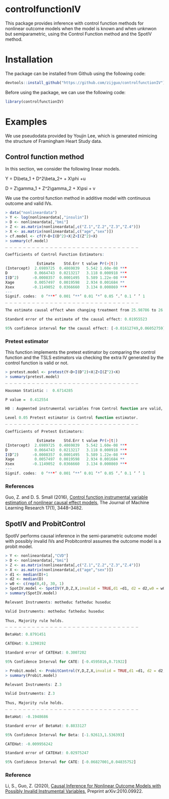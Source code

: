 # controlfunctionIV
This package provides inference with control function methods for nonlinear outcome models when the model is known and when unknwon but semiparametric, using  the Control Function method and the SpotIV method.

# Installation
The package can be installed from Github using the following code:
```R
devtools::install_github("https://github.com/zijguo/controlfunctionIV")
```
Before using the package, we can use the following code:
```R
library(controlfunctionIV)
```

# Examples

We use pseudodata provided by Youjin Lee, which is generated mimicing the structure of Framingham Heart Study data. 

## Control function method
In this section, we consider the following linear models.

Y = D\beta_1 + D^2\beta_2+ + X\phi +u 

D = Z\gamma_1 + Z^2\gamma_2 + X\psi + v

We use the control function method in additive model with continuous outcome and valid IVs.
```R
> data("nonlineardata")
> Y <- log(nonlineardata[,"insulin"])
> D <- nonlineardata[,"bmi"]
> Z <- as.matrix(nonlineardata[,c("Z.1","Z.2","Z.3","Z.4")])
> X <- as.matrix(nonlineardata[,c("age","sex")])
> cf.model <- cf(Y~D+I(D^2)+X|Z+I(Z^2)+X)
> summary(cf.model)
_ _ _ _ _ _ _ _ _ _ _ _ _ _ _ _ _ _ _ _ _ _ _ _ _ _ _ _ _ _ 

Coefficients of Control Function Estimators:

              Estimate    Std.Err t value Pr(>|t|)    
(Intercept)  2.6989725  0.4869839   5.542 1.60e-08 ***
D            0.0664743  0.0213217   3.118 0.000918 ***
I(D^2)      -0.0008357  0.0001495   5.589 1.22e-08 ***
Xage         0.0057497  0.0019598   2.934 0.001684 ** 
Xsex        -0.1149052  0.0366660   3.134 0.000869 ***
---
Signif. codes:  0 ‘***’ 0.001 ‘**’ 0.01 ‘*’ 0.05 ‘.’ 0.1 ‘ ’ 1
_ _ _ _ _ _ _ _ _ _ _ _ _ _ _ _ _ _ _ _ _ _ _ _ _ _ _ _ _ _ 

The estimate causal effect when changing treatment from 25.98786 to 26.98786 :  0.02220005 

Standard error of the estimate of the causal effect: 0.01955523 

95% confidence interval for the causal effect: [-0.01612749,0.06052759]
```
### Pretest estimator
This function implements the pretest estimator by comparing the control function and the TSLS estimators via checking the extra IV generated by the control function is valid or not.

```R
> pretest.model <- pretest(Y~D+I(D^2)+X|Z+I(Z^2)+X)
> summary(pretest.model)
_ _ _ _ _ _ _ _ _ _ _ _ _ _ _ _ _ _ _ _ _ _ _ _ _ _ _ _ _ _ 

Hausman Statistic :  0.6714285 

P value =  0.412554 

H0 : Augmented instrumental variables from Control function are valid, is not rejected. 

Level 0.05 Pretest estimator is Control function estimator. 
_ _ _ _ _ _ _ _ _ _ _ _ _ _ _ _ _ _ _ _ _ _ _ _ _ _ _ _ _ _ 

Coefficients of Pretest Estimators:

              Estimate    Std.Err t value Pr(>|t|)    
(Intercept)  2.6989725  0.4869839   5.542 1.60e-08 ***
D            0.0664743  0.0213217   3.118 0.000918 ***
I(D^2)      -0.0008357  0.0001495   5.589 1.22e-08 ***
Xage         0.0057497  0.0019598   2.934 0.001684 ** 
Xsex        -0.1149052  0.0366660   3.134 0.000869 ***
---
Signif. codes:  0 ‘***’ 0.001 ‘**’ 0.01 ‘*’ 0.05 ‘.’ 0.1 ‘ ’ 1
```

### References
Guo, Z. and D. S. Small (2016), [Control function instrumental variable estimation of nonlinear
causal effect models](https://www.jmlr.org/papers/volume17/14-379/14-379.pdf), The Journal of Machine Learning Research 17(1), 3448–3482.


## SpotIV and ProbitControl

SpotIV performs causal inference in the semi-parametric outcome model with possibly invalid IVs and Probitcontrol assumes the outcome model is a probit model.

```R
> Y <- nonlineardata[,"CVD"]
> D <- nonlineardata[,"bmi"]
> Z <- as.matrix(nonlineardata[,c("Z.1","Z.2","Z.3","Z.4")])
> X <- as.matrix(nonlineardata[,c("age","sex")])
> d1 <- median(D)+1
> d2 <- median(D)
> w0 <- c(rep(0,4), 30, 1)
> SpotIV.model <- SpotIV(Y,D,Z,X,invalid = TRUE,d1 =d1, d2 = d2,w0 = w0)
> summary(SpotIV.model)

Relevant Instruments: motheduc fatheduc huseduc 

Valid Instruments: motheduc fatheduc huseduc 
 
Thus, Majority rule holds. 
_ _ _ _ _ _ _ _ _ _ _ _ _ _ _ _ _ _ _ _ _ _ _ _ _ _ _ _ _ _ 

BetaHat: 0.8791451 

CATEHat: 0.1298192 

Standard error of CATEHat: 0.3007202 

95% Confidence Interval for CATE: [-0.4595816,0.71922]
```

```R
> Probit.model <- ProbitControl(Y,D,Z,X,invalid = TRUE,d1 =d1, d2 = d2,w0 = w0)
> summary(Probit.model)

Relevant Instruments: Z.3 

Valid Instruments: Z.3 
 
Thus, Majority rule holds. 
_ _ _ _ _ _ _ _ _ _ _ _ _ _ _ _ _ _ _ _ _ _ _ _ _ _ _ _ _ _ 

BetaHat: -0.1948686 

Standard error of BetaHat: 0.8833127 

95% Confidence Interval for Beta: [-1.92613,1.536393]

CATEHat: -0.009956242 

Standard error of CATEHat: 0.02975247 

95% Confidence Interval for CATE: [-0.06827001,0.04835752]
```

### Reference
Li, S., Guo, Z. (2020), [Causal Inference for Nonlinear Outcome Models with Possibly Invalid Instrumental Variables](https://arxiv.org/abs/2010.09922), Preprint arXiv:2010.09922.
